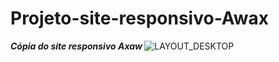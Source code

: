 # Projeto-site-responsivo-Awax
<strong> <em>Cópia do site responsivo Axaw </em> </strong>
![LAYOUT_DESKTOP](https://user-images.githubusercontent.com/70414436/109029213-60285400-76a1-11eb-9d2b-518eea734cd3.jpg)
